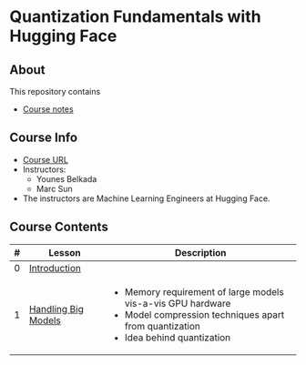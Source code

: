 # Quantization Fundamentals with Hugging Face

## About

This repository contains

- [Course notes](#course-contents)

## Course Info

- [Course URL](https://www.deeplearning.ai/short-courses/quantization-fundamentals-with-hugging-face/)
- Instructors:
  - Younes Belkada
  - Marc Sun
- The instructors are Machine Learning Engineers at Hugging Face.

## Course Contents

|#|Lesson    |       Description     |
|-|----------|-----------------------|
|0|[Introduction](./notes/Lesson_0.md)||
|1|[Handling Big Models](./notes/Lesson_1.md)|<ul><li>Memory requirement of large models vis-a-vis GPU hardware</li><li>Model compression techniques apart from quantization</li><li>Idea behind quantization</li></ul>|
